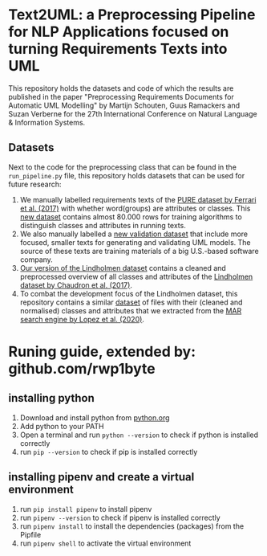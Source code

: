 # Text2UML: a Preprocessing Pipeline for NLP Applications focused on turning Requirements Texts into UML

This repository holds the datasets and code of which the results are published in the paper "Preprocessing Requirements Documents for Automatic UML Modelling" by Martijn Schouten, Guus Ramackers and Suzan Verberne for the 27th International Conference on Natural Language & Information Systems. 

## Datasets

Next to the code for the preprocessing class that can be found in the `run_pipeline.py` file, this repository holds datasets that can be used for future research:

1. We manually labelled requirements texts of the [PURE dataset by Ferrari et al. (2017)](https://zenodo.org/record/1414117#.YmBpYdNBw-Q) with whether word(groups) are attributes or classes. This [new dataset](https://github.com/MeMartijn/text2uml/blob/main/data/train-full.tsv) contains almost 80.000 rows for training algorithms to distinguish classes and attributes in running texts. 
2. We also manually labelled a [new validation dataset](https://github.com/MeMartijn/text2uml/blob/main/data/validation-full.tsv) that include more focused, smaller texts for generating and validating UML models. The source of these texts are training materials of a big U.S.-based software company. 
3. [Our version of the Lindholmen dataset](https://github.com/MeMartijn/text2uml/blob/main/data/lindholmen/uml_extracted_metadata_annotated.json) contains a cleaned and preprocessed overview of all classes and attributes of the [Lindholmen dataset by Chaudron et al. (2017)](https://research.tue.nl/nl/datasets/lindholmen-dataset-of-uml-models).
4. To combat the development focus of the Lindholmen dataset, this repository contains a similar [dataset](https://github.com/MeMartijn/text2uml/blob/main/data/genmymodel/genmymodel_uml_extracted_metadata_final.json) of files with their (cleaned and normalised) classes and attributes that we extracted from the [MAR search engine by Lopez et al. (2020)](https://dl.acm.org/doi/10.1145/3365438.3410947). 

# Runing guide, extended by: github.com/rwp1byte

## installing python
1. Download and install python from [python.org](https://www.python.org/downloads/)
2. Add python to your PATH
3. Open a terminal and run `python --version` to check if python is installed correctly
4. run `pip --version` to check if pip is installed correctly

## installing pipenv and create a virtual environment
1. run `pip install pipenv` to install pipenv
2. run `pipenv --version` to check if pipenv is installed correctly
3. run `pipenv install` to install the dependencies (packages) from the Pipfile
4. run `pipenv shell` to activate the virtual environment


